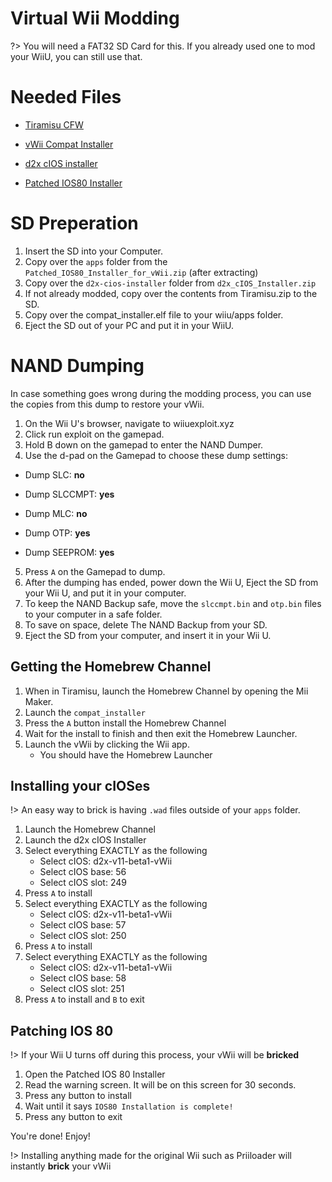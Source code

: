 # Virtual Wii Modding

?> You will need a FAT32 SD Card for this. If you already used one to mod your WiiU, you can still use that.

# Needed Files

- [Tiramisu CFW](https://tiramisu.foryour.cafe/)

- [vWii Compat Installer](https://github.com/TheLordScruffy/vwii-compat-installer/releases)

- [d2x cIOS installer](https://github.com/davebaol/d2x-cios/releases/download/d2x-v11-beta1/d2x-v11-beta1-vWii.7z)

- [Patched IOS80 Installer](https://hbb1.oscwii.org/hbb/Patched_IOS80_Installer_for_vWii/Patched_IOS80_Installer_for_vWii.zip)

# SD Preperation

1. Insert the SD into your Computer.
2. Copy over the `apps` folder from the `Patched_IOS80_Installer_for_vWii.zip` (after extracting)
3. Copy over the `d2x-cios-installer` folder from `d2x_cIOS_Installer.zip`
4. If not already modded, copy over the contents from Tiramisu.zip to the SD.
5. Copy over the compat_installer.elf file to your wiiu/apps folder.
6. Eject the SD out of your PC and put it in your WiiU.

# NAND Dumping

In case something goes wrong during the modding process, you can use the copies from this dump to restore your vWii.


1. On the Wii U's browser, navigate to wiiuexploit.xyz
3. Click run exploit on the gamepad.
3. Hold B down on the gamepad to enter the NAND Dumper.
4. Use the d-pad on the Gamepad to choose these dump settings:

- Dump SLC: **no**

- Dump SLCCMPT: **yes**

- Dump MLC: **no**

- Dump OTP: **yes**

- Dump SEEPROM: **yes**

5. Press `A` on the Gamepad to dump.
6. After the dumping has ended, power down the Wii U, Eject the SD from your Wii U, and put it in your computer.
7. To keep the NAND Backup safe, move the `slccmpt.bin` and `otp.bin` files to your computer in a safe folder.
8. To save on space, delete The NAND Backup from your SD.
9. Eject the SD from your computer, and insert it in your Wii U.

## Getting the Homebrew Channel

1. When in Tiramisu, launch the Homebrew Channel by opening the Mii Maker.
2. Launch the `compat_installer`
3. Press the `A` button install the Homebrew Channel
4. Wait for the install to finish and then exit the Homebrew Launcher.
5. Launch the vWii by clicking the Wii app.
    - You should have the Homebrew Launcher

## Installing your cIOSes

!> An easy way to brick is having `.wad` files outside of your `apps` folder.

1. Launch the Homebrew Channel
2. Launch the d2x cIOS Installer
3. Select everything EXACTLY as the following
    - Select cIOS: d2x-v11-beta1-vWii
    - Select cIOS base: 56
    - Select cIOS slot: 249
4. Press `A` to install
5. Select everything EXACTLY as the following
    - Select cIOS: d2x-v11-beta1-vWii
    - Select cIOS base: 57
    - Select cIOS slot: 250
6. Press `A` to install
7. Select everything EXACTLY as the following
    - Select cIOS: d2x-v11-beta1-vWii
    - Select cIOS base: 58
    - Select cIOS slot: 251
6. Press `A` to install and `B` to exit

## Patching IOS 80

!> If your Wii U turns off during this process, your vWii will be **bricked**

1. Open the Patched IOS 80 Installer
2. Read the warning screen. It will be on this screen for 30 seconds.
3. Press any button to install
4. Wait until it says `IOS80 Installation is complete!`
5. Press any button to exit 

You're done! Enjoy!

!> Installing anything made for the original Wii such as Priiloader will instantly **brick** your vWii
